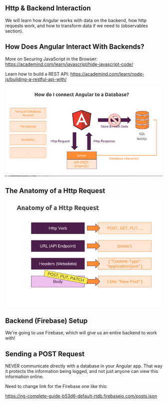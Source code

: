 ## Http & Backend Interaction

We will learn how Angular works with data on the backend, how http requests work, and how to transform data if we need to (observables section).

## How Does Angular Interact With Backends?

More on Securing JavaScript in the Browser: https://academind.com/learn/javascript/hide-javascript-code/

Learn how to build a REST API: https://academind.com/learn/node-js/building-a-restful-api-with/ 

![Alt text](image.png)

## The Anatomy of a Http Request

![Alt text](image-1.png)

## Backend (Firebase) Setup

We're going to use Firebase, which will give us an entire backend to work with!

## Sending a POST Request

NEVER communicate directly with a database in your Angular app. That way it protects the information being logged, and not just anyone can view this information online.

Need to change link for the Firebase one like this:

https://ng-complete-guide-b53d6-default-rtdb.firebaseio.com/posts.json

